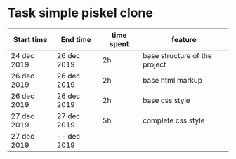 # Task simple piskel clone

| Start time | End time | time spent | feature |
|------------|----------|------------|---------|
| 24 dec 2019 | 26 dec 2019 | 2h | base structure of the project|
| 26 dec 2019 | 26 dec 2019 | 2h | base html markup|
| 26 dec 2019 | 26 dec 2019 | 2h | base css style |
| 27 dec 2019 | 27 dec 2019 | 5h | complete css style |
| 27 dec 2019 | -- dec 2019 |  |  |


